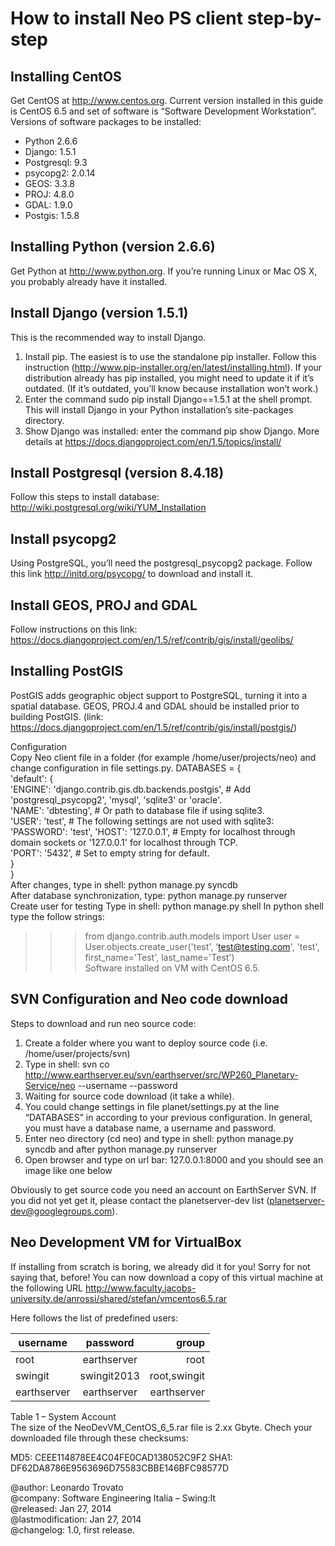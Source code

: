 # How to install Neo PS client step-by-step

## Installing CentOS
Get CentOS at http://www.centos.org.
Current version installed in this guide is CentOS 6.5 and set of software is “Software Development Workstation”.
Versions of software packages to be installed:
* Python 2.6.6
* Django: 1.5.1
* Postgresql: 9.3
* psycopg2: 2.0.14
* GEOS: 3.3.8
* PROJ: 4.8.0
* GDAL: 1.9.0
* Postgis: 1.5.8

## Installing Python (version 2.6.6)
Get Python at http://www.python.org. 
If you’re running Linux or Mac OS X, you probably already have it installed.

## Install Django (version 1.5.1)
This is the recommended way to install Django.
1. Install pip. The easiest is to use the standalone pip installer. Follow this instruction (http://www.pip-installer.org/en/latest/installing.html). If your distribution already has pip installed, you might need to update it if it’s outdated. (If it’s outdated, you’ll know because installation won’t work.)
2. Enter the command sudo pip install Django==1.5.1 at the shell prompt. This will install Django in your Python installation’s site-packages directory.
3. Show Django was installed: enter the command pip show Django.
More details at https://docs.djangoproject.com/en/1.5/topics/install/

## Install Postgresql (version 8.4.18)
Follow this steps to install database: http://wiki.postgresql.org/wiki/YUM_Installation

## Install psycopg2
Using PostgreSQL, you’ll need the postgresql_psycopg2 package. Follow this link http://initd.org/psycopg/ to download and install it.

## Install GEOS, PROJ and GDAL
Follow instructions on this link: https://docs.djangoproject.com/en/1.5/ref/contrib/gis/install/geolibs/

## Installing PostGIS
PostGIS adds geographic object support to PostgreSQL, turning it into a spatial database. GEOS, PROJ.4 and GDAL should be installed prior to building PostGIS. (link: https://docs.djangoproject.com/en/1.5/ref/contrib/gis/install/postgis/)

Configuration	
Copy Neo client file in a folder (for example /home/user/projects/neo) and change configuration in file settings.py. 
DATABASES = {	
    'default': {	
	'ENGINE': 'django.contrib.gis.db.backends.postgis', # Add 'postgresql_psycopg2', 'mysql', 'sqlite3' or 'oracle'.	
        'NAME': 'dbtesting',                      # Or path to database file if using sqlite3.	
        'USER': 'test',      # The following settings are not used with sqlite3:	
 	'PASSWORD': 'test',	
        'HOST': '127.0.0.1',  # Empty for localhost through domain sockets or '127.0.0.1' for localhost through TCP.	
        'PORT': '5432', # Set to empty string for default.	
    }	
}	
After changes, type in shell: python manage.py syncdb	
After database synchronization, type: python manage.py runserver	
Create user for testing	
Type in shell: python manage.py shell
In python shell type the follow strings:	
>>> from django.contrib.auth.models import User	
>>> user = User.objects.create_user('test', ‘test@testing.com', 'test', first_name='Test', last_name='Test')	
Software installed on VM with CentOS 6.5.	

## SVN Configuration and Neo code download
Steps to download and run neo source code: 

1. Create a folder where you want to deploy source code (i.e. /home/user/projects/svn)
2. Type in shell: svn co http://www.earthserver.eu/svn/earthserver/src/WP260_Planetary-Service/neo --username <username> --password <password>
3. Waiting for source code download (it take a while).
4. You could change settings in file planet/settings.py at the line “DATABASES” in according to your previous configuration. In general, you must have a database name, a username and password.
5. Enter neo directory (cd neo) and type in shell: python manage.py syncdb and after python manage.py runserver
6. Open browser and type on url bar: 127.0.0.1:8000 and you should see an image like one below

Obviously to get source code you need an account on EarthServer SVN. If you did not yet get it, please contact the planetserver-dev list (planetserver-dev@googlegroups.com).

## Neo Development VM for VirtualBox
If installing from scratch is boring, we already did it for you! Sorry for not saying that, before!
You can now download a copy of this virtual machine at the following URL  http://www.faculty.jacobs-university.de/anrossi/shared/stefan/vmcentos6.5.rar	

Here follows the list of predefined users:	

| username      | password      | group      |
| ------------- |:-------------:| ----------:|
| root          | earthserver   | root       |
| swingit      	| swingit2013   |root,swingit|
| earthserver 	| earthserver   |earthserver |	

Table 1 – System Account	
The size of the NeoDevVM_CentOS_6_5.rar file is 2.xx Gbyte. Chech your downloaded file through these checksums:

MD5: CEEE114878EE4C04FE0CAD138052C9F2
SHA1: DF62DA8786E9563696D75583CBBE146BFC98577D



@author: Leonardo Trovato  
@company: Software Engineering Italia – Swing:It  
@released: Jan 27, 2014  
@lastmodification: Jan 27, 2014  
@changelog: 1.0, first release.  

